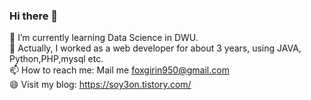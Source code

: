 ### Hi there 👋

🌱 I’m currently learning Data Science in DWU.<br />
🔭 Actually, I worked as a web developer for about 3 years, using JAVA, Python,PHP,mysql etc.<br />
📫 How to reach me: Mail me foxgirin950@gmail.com<br />
😄 Visit my blog: https://soy3on.tistory.com/
<!--
**hongbi-lee/hongbi-lee** is a ✨ _special_ ✨ repository because its `README.md` (this file) appears on your GitHub profile.

Here are some ideas to get you started:

- 🔭 I’m currently working on ...

- 👯 I’m looking to collaborate on ...
- 🤔 I’m looking for help with ...
- 💬 Ask me about ...
- 😄 Pronouns: ...
- ⚡ Fun fact: ...
-->
